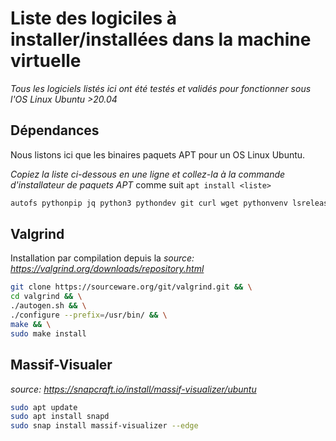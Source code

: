 # Liste des logiciles à installer/installées dans la machine virtuelle
*Tous les logiciels listés ici ont été testés et validés pour fonctionner sous l'OS Linux Ubuntu >20.04*

## Dépendances
Nous listons ici que les binaires paquets APT pour un OS Linux Ubuntu.

*Copiez la liste ci-dessous en une ligne et collez-la à la commande d'installateur de paquets APT* comme suit `apt install <liste>`
```bash
autofs pythonpip jq python3 pythondev git curl wget pythonvenv lsrelease dstat nload dnsutils g++ gcc firefox meld
```

## Valgrind

Installation par compilation depuis la *source: https://valgrind.org/downloads/repository.html*

```bash
git clone https://sourceware.org/git/valgrind.git && \
cd valgrind && \
./autogen.sh && \
./configure --prefix=/usr/bin/ && \
make && \
sudo make install
```
## Massif-Visualer
*source: https://snapcraft.io/install/massif-visualizer/ubuntu*

```bash
sudo apt update
sudo apt install snapd
sudo snap install massif-visualizer --edge
```
